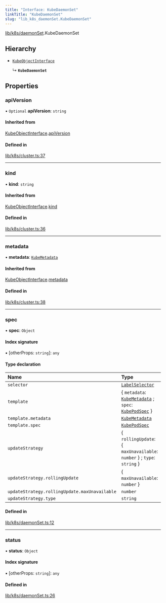 ```yaml
---
title: "Interface: KubeDaemonSet"
linkTitle: "KubeDaemonSet"
slug: "lib_k8s_daemonSet.KubeDaemonSet"
---
```


[lib/k8s/daemonSet](../modules/lib_k8s_daemonSet.md).KubeDaemonSet

## Hierarchy

- [`KubeObjectInterface`](lib_k8s_cluster.KubeObjectInterface.md)

  ↳ **`KubeDaemonSet`**

## Properties

### apiVersion

• `Optional` **apiVersion**: `string`

#### Inherited from

[KubeObjectInterface](lib_k8s_cluster.KubeObjectInterface.md).[apiVersion](lib_k8s_cluster.KubeObjectInterface.md#apiversion)

#### Defined in

[lib/k8s/cluster.ts:37](https://github.com/headlamp-k8s/headlamp/blob/840d05a1/frontend/src/lib/k8s/cluster.ts#L37)

___

### kind

• **kind**: `string`

#### Inherited from

[KubeObjectInterface](lib_k8s_cluster.KubeObjectInterface.md).[kind](lib_k8s_cluster.KubeObjectInterface.md#kind)

#### Defined in

[lib/k8s/cluster.ts:36](https://github.com/headlamp-k8s/headlamp/blob/840d05a1/frontend/src/lib/k8s/cluster.ts#L36)

___

### metadata

• **metadata**: [`KubeMetadata`](lib_k8s_cluster.KubeMetadata.md)

#### Inherited from

[KubeObjectInterface](lib_k8s_cluster.KubeObjectInterface.md).[metadata](lib_k8s_cluster.KubeObjectInterface.md#metadata)

#### Defined in

[lib/k8s/cluster.ts:38](https://github.com/headlamp-k8s/headlamp/blob/840d05a1/frontend/src/lib/k8s/cluster.ts#L38)

___

### spec

• **spec**: `Object`

#### Index signature

▪ [otherProps: `string`]: `any`

#### Type declaration

| Name | Type |
| :------ | :------ |
| `selector` | [`LabelSelector`](lib_k8s_cluster.LabelSelector.md) |
| `template` | { `metadata`: [`KubeMetadata`](lib_k8s_cluster.KubeMetadata.md) ; `spec`: [`KubePodSpec`](lib_k8s_pod.KubePodSpec.md)  } |
| `template.metadata` | [`KubeMetadata`](lib_k8s_cluster.KubeMetadata.md) |
| `template.spec` | [`KubePodSpec`](lib_k8s_pod.KubePodSpec.md) |
| `updateStrategy` | { `rollingUpdate`: { `maxUnavailable`: `number`  } ; `type`: `string`  } |
| `updateStrategy.rollingUpdate` | { `maxUnavailable`: `number`  } |
| `updateStrategy.rollingUpdate.maxUnavailable` | `number` |
| `updateStrategy.type` | `string` |

#### Defined in

[lib/k8s/daemonSet.ts:12](https://github.com/headlamp-k8s/headlamp/blob/840d05a1/frontend/src/lib/k8s/daemonSet.ts#L12)

___

### status

• **status**: `Object`

#### Index signature

▪ [otherProps: `string`]: `any`

#### Defined in

[lib/k8s/daemonSet.ts:26](https://github.com/headlamp-k8s/headlamp/blob/840d05a1/frontend/src/lib/k8s/daemonSet.ts#L26)
